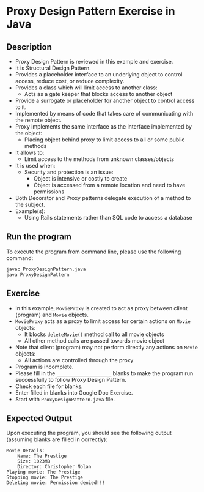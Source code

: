 # Proxy Design Pattern Exercise in Java

## Description
* Proxy Design Pattern is reviewed in this example and exercise.
* It is Structural Design Pattern.
* Provides a placeholder interface to an underlying object to control access, reduce cost, or reduce complexity.
* Provides a class which will limit access to another class:
  * Acts as a gate keeper that blocks access to another object
* Provide a surrogate or placeholder for another object to control access to it.
* Implemented by means of code that takes care of communicating with the remote object.
* Proxy implements the same interface as the interface implemented by the object:
  * Placing object behind proxy to limit access to all or some public methods
* It allows to:
  * Limit access to the methods from unknown classes/objects
* It is used when:
  * Security and protection is an issue:
    * Object is intensive or costly to create
    * Object is accessed from a remote location and need to have permissions
* Both Decorator and Proxy patterns delegate execution of a method to the subject.
* Example(s):
  * Using Rails statements rather than SQL code to access a database

## Run the program
To execute the program from command line, please use the following command:

```
javac ProxyDesignPattern.java
java ProxyDesignPattern
```

## Exercise
* In this example, `MovieProxy` is created to act as proxy between client (program) and `Movie` objects.
* `MovieProxy` acts as a proxy to limit access for certain actions on `Movie` objects:
  * It blocks `deleteMovie()` method call to all movie objects
  * All other method calls are passed towards movie object
* Note that client (program) may not perform directly any actions on `Movie` objects:
  * All actions are controlled through the proxy
* Program is incomplete.
* Please fill in the `____________________`  blanks to make the program run successfully to follow Proxy Design Pattern.
* Check each file for blanks.
* Enter filled in blanks into Google Doc Exercise.
* Start with `ProxyDesignPattern.java` file.

## Expected Output
Upon executing the program, you should see the following output (assuming blanks are filled in correctly):

```
Movie Details:
    Name: The Prestige
    Size: 1023MB
    Director: Christopher Nolan
Playing movie: The Prestige
Stopping movie: The Prestige
Deleting movie: Permission denied!!!
```
